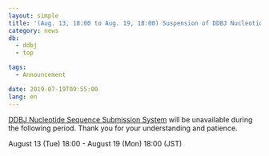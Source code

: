 ```yaml
---
layout: simple
title: '(Aug. 13, 18:00 to Aug. 19, 18:00) Suspension of DDBJ Nucleotide Sequence Submission System'
category: news
db:
  - ddbj
  - top

tags:
  - Announcement

date: 2019-07-19T09:55:00
lang: en
---
```


<p><a href="/ddbj/web-submission-e.html">DDBJ Nucleotide Sequence Submission System</a> will be unavailable during the following period. Thank you for your understanding and patience.</p>

<p>August 13 (Tue) 18:00 - August 19 (Mon) 18:00 (JST)</p>
